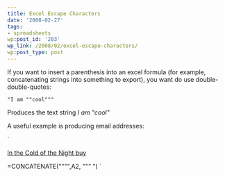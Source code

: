 ```yaml
---
title: Excel Escape Characters
date: '2008-02-27'
tags:
- spreadsheets
wp:post_id: '203'
wp_link: /2008/02/excel-escape-characters/
wp:post_type: post
---
```


If you want to insert a parenthesis into an excel formula (for example, concatenating strings into something to export), you want do use double-double-quotes:

`
"I am ""cool"""
`

Produces the text string _I am "cool"_

A useful example is producing email addresses:

`

[In the Cold of the Night buy](http://www.iucn-tftsg.org/?in_the_cold_of_the_night)

=CONCATENATE("""",A2, """ ")
`
